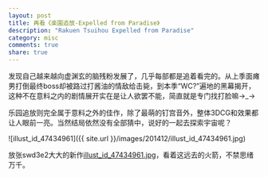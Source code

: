 ```yaml
---
layout: post
title: 再看《楽園追放-Expelled from Paradise》
description: "Rakuen Tsuihou Expelled from Paradise"
category: misc
comments: true
share: true
---
```


发现自己越来越向虚渊玄的脑残粉发展了，几乎每部都是追着看完的。从上季面瘫男打倒最终boss却被路过打酱油的情敌给击毙，到本季“WC?”遍地的黑幕揭开，这种不在意料之内的剧情展开实在是让人欲罢不能，简直就是专门找打脸嘛→_→

乐园追放则完全属于意料之外的佳作，除了最萌的钉宫音外，整体3DCG和效果都让人眼前一亮。当然结局依然没有全部猜中，说好的一起去探索宇宙呢？

![illust_id_47434961]({{ site.url }}/images/201412/illust_id_47434961.jpg)

放张swd3e2大大的新作[illust_id_47434961.jpg](http://www.pixiv.net/member_illust.php?mode=medium&illust_id=47434961)，看着这远去的火箭，不禁思绪万千。
